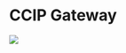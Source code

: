 # CCIP Gateway

![](https://raw.githubusercontent.com/bensyc/istest-eth/master/resources/schematic.png)
